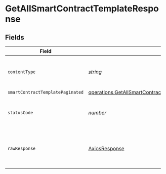 # GetAllSmartContractTemplateResponse


## Fields

| Field                                                                                                                                                               | Type                                                                                                                                                                | Required                                                                                                                                                            | Description                                                                                                                                                         |
| ------------------------------------------------------------------------------------------------------------------------------------------------------------------- | ------------------------------------------------------------------------------------------------------------------------------------------------------------------- | ------------------------------------------------------------------------------------------------------------------------------------------------------------------- | ------------------------------------------------------------------------------------------------------------------------------------------------------------------- |
| `contentType`                                                                                                                                                       | *string*                                                                                                                                                            | :heavy_check_mark:                                                                                                                                                  | HTTP response content type for this operation                                                                                                                       |
| `smartContractTemplatePaginated`                                                                                                                                    | [operations.GetAllSmartContractTemplateSmartContractTemplatePaginated](../../../sdk/models/operations/getallsmartcontracttemplatesmartcontracttemplatepaginated.md) | :heavy_minus_sign:                                                                                                                                                  | N/A                                                                                                                                                                 |
| `statusCode`                                                                                                                                                        | *number*                                                                                                                                                            | :heavy_check_mark:                                                                                                                                                  | HTTP response status code for this operation                                                                                                                        |
| `rawResponse`                                                                                                                                                       | [AxiosResponse](https://axios-http.com/docs/res_schema)                                                                                                             | :heavy_minus_sign:                                                                                                                                                  | Raw HTTP response; suitable for custom response parsing                                                                                                             |